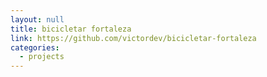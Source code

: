 ```yaml
---
layout: null
title: bicicletar fortaleza
link: https://github.com/victordev/bicicletar-fortaleza
categories:
  - projects
---
```

